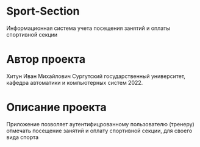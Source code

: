 # Sport-Section
Информационная система учета посещения занятий и оплаты спортивной секции
# Автор проекта
Хитун Иван Михайлович Сургутский государственный университет, кафедра автоматики и компьютерных систем 2022.
# Описание проекта
Приложение позволяет аутентифицрованному пользователю (тренеру) отмечать посещение занятий и оплату спортивной секции, для своего вида спорта
